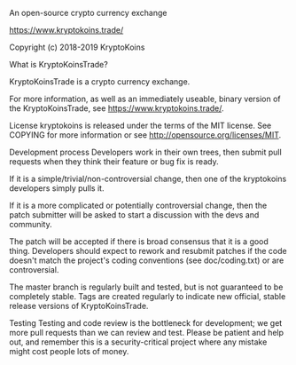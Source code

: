 An open-source crypto currency exchange

https://www.kryptokoins.trade/

Copyright (c) 2018-2019 KryptoKoins

What is KryptoKoinsTrade?

KryptoKoinsTrade is a crypto currency exchange.

For more information, as well as an immediately useable, binary version of the KryptoKoinsTrade, see https://www.kryptokoins.trade/.

License
kryptokoins is released under the terms of the MIT license. See COPYING for more information or see http://opensource.org/licenses/MIT.

Development process
Developers work in their own trees, then submit pull requests when they think their feature or bug fix is ready.

If it is a simple/trivial/non-controversial change, then one of the kryptokoins developers simply pulls it.

If it is a more complicated or potentially controversial change, then the patch submitter will be asked to start a discussion with the devs and community.

The patch will be accepted if there is broad consensus that it is a good thing. Developers should expect to rework and resubmit patches if the code doesn't match the project's coding conventions (see doc/coding.txt) or are controversial.

The master branch is regularly built and tested, but is not guaranteed to be completely stable. Tags are created regularly to indicate new official, stable release versions of KryptoKoinsTrade.

Testing
Testing and code review is the bottleneck for development; we get more pull requests than we can review and test. Please be patient and help out, and remember this is a security-critical project where any mistake might cost people lots of money.
